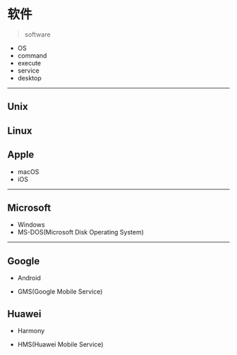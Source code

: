 # 软件
> software

- OS
- command
- execute
- service
- desktop

---

## Unix
## Linux


## Apple
- macOS
- iOS

---
## Microsoft
- Windows
- MS-DOS(Microsoft Disk Operating System)


---
## Google
- Android

- GMS(Google Mobile Service)


## Huawei

- Harmony

- HMS(Huawei Mobile Service)
